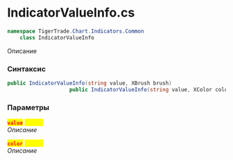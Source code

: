 
# IndicatorValueInfo.cs
```csharp
namespace TigerTrade.Chart.Indicators.Common  
    class IndicatorValueInfo
```

Описание

### Синтаксис
```csharp
public IndicatorValueInfo(string value, XBrush brush)
                    public IndicatorValueInfo(string value, XColor color)
```

### Параметры  
<mark style="color:red;">**`value`**</mark> <mark style="color:yellow;">`string`</mark>  
 *Описание*  
  
<mark style="color:red;">**`color`**</mark> <mark style="color:yellow;">`XColor`</mark>  
 *Описание*  
  

                    
                    